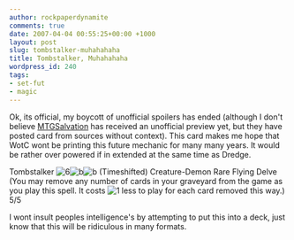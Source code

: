 ```yaml
---
author: rockpaperdynamite
comments: true
date: 2007-04-04 00:55:25+00:00 +1000
layout: post
slug: tombstalker-muhahahaha
title: Tombstalker, Muhahahaha
wordpress_id: 240
tags:
- set-fut
- magic
---
```


Ok, its official, my boycott of unofficial spoilers has ended (although I don't believe [MTGSalvation](http://mtgsalvation.com) has received an unofficial preview yet, but they have posted card from sources without context). This card makes me hope that WotC wont be printing this future mechanic for many many years. It would be rather over powered if in extended at the same time as Dredge.

Tombstalker ![6](http://forums.mtgsalvation.com/images/smilies/mana6.gif)![b](http://forums.mtgsalvation.com/images/smilies/manab.gif)![b](http://forums.mtgsalvation.com/images/smilies/manab.gif) (Timeshifted)
Creature-Demon Rare
Flying
Delve (You may remove any number of cards in your graveyard from the game as you play this spell. It costs ![1](http://forums.mtgsalvation.com/images/smilies/mana1.gif) less to play for each card removed this way.)
5/5

I wont insult peoples intelligence's by attempting to put this into a deck, just know that this will be ridiculous in many formats.
